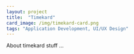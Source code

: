 ```yaml
---
layout: project
title:  "Timekard"
card_image: /img/timekard-card.png
tags: "Application Development, UI/UX Design"
---
```


About timekard stuff ...
